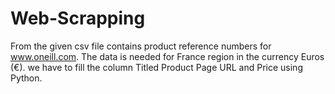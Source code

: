 # Web-Scrapping

From the given csv file contains product reference numbers for www.oneill.com. 
The data is needed for France region in the currency Euros (€).
we have to fill the column Titled Product Page URL and Price using Python.
